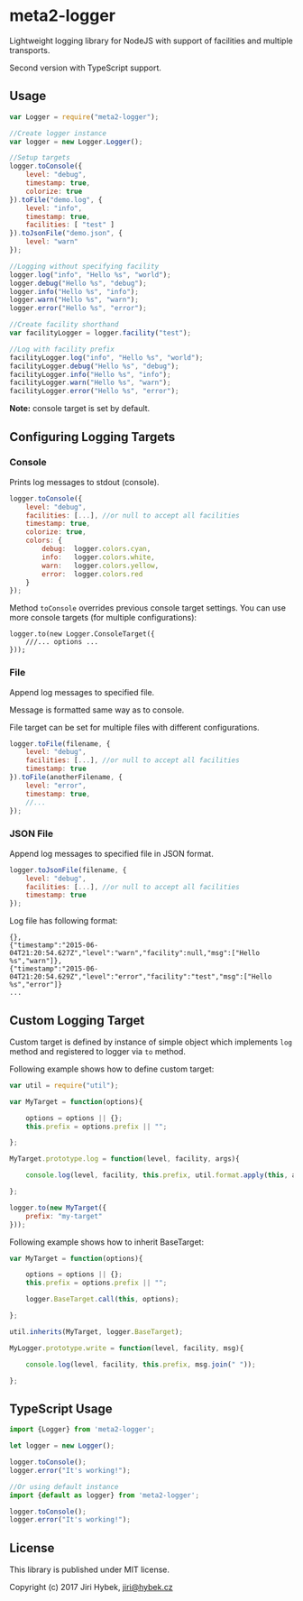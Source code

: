 # meta2-logger
Lightweight logging library for NodeJS with support of facilities and multiple transports.

Second version with TypeScript support.

## Usage
```javascript
var Logger = require("meta2-logger");

//Create logger instance
var logger = new Logger.Logger();

//Setup targets
logger.toConsole({
	level: "debug",
	timestamp: true,
	colorize: true
}).toFile("demo.log", {
	level: "info",
	timestamp: true,
	facilities: [ "test" ]
}).toJsonFile("demo.json", {
	level: "warn"
});

//Logging without specifying facility
logger.log("info", "Hello %s", "world");
logger.debug("Hello %s", "debug");
logger.info("Hello %s", "info");
logger.warn("Hello %s", "warn");
logger.error("Hello %s", "error");

//Create facility shorthand
var facilityLogger = logger.facility("test");

//Log with facility prefix
facilityLogger.log("info", "Hello %s", "world");
facilityLogger.debug("Hello %s", "debug");
facilityLogger.info("Hello %s", "info");
facilityLogger.warn("Hello %s", "warn");
facilityLogger.error("Hello %s", "error");
```

**Note:** console target is set by default.

## Configuring Logging Targets
### Console
Prints log messages to stdout (console).

```javascript
logger.toConsole({
	level: "debug",
	facilities: [...], //or null to accept all facilities
	timestamp: true,
	colorize: true,
	colors: {
		debug: 	logger.colors.cyan,
		info: 	logger.colors.white,
		warn: 	logger.colors.yellow,
		error: 	logger.colors.red
	}
});
```

Method `toConsole` overrides previous console target settings. You can use more console targets (for multiple configurations):

```
logger.to(new Logger.ConsoleTarget({
	///... options ...
}));
```

### File
Append log messages to specified file.

Message is formatted same way as to console.

File target can be set for multiple files with different configurations.

```javascript
logger.toFile(filename, {
	level: "debug",
	facilities: [...], //or null to accept all facilities
	timestamp: true
}).toFile(anotherFilename, {
	level: "error",
	timestamp: true,
	//...
});
```

### JSON File
Append log messages to specified file in JSON format.

```javascript
logger.toJsonFile(filename, {
	level: "debug",
	facilities: [...], //or null to accept all facilities
	timestamp: true
});
```

Log file has following format:

```
{},
{"timestamp":"2015-06-04T21:20:54.627Z","level":"warn","facility":null,"msg":["Hello %s","warn"]},
{"timestamp":"2015-06-04T21:20:54.629Z","level":"error","facility":"test","msg":["Hello %s","error"]}
...
```

## Custom Logging Target
Custom target is defined by instance of simple object which implements `log` method and registered to logger via `to` method.

Following example shows how to define custom target:

```javascript
var util = require("util");

var MyTarget = function(options){

	options = options || {};
	this.prefix = options.prefix || "";

};

MyTarget.prototype.log = function(level, facility, args){

	console.log(level, facility, this.prefix, util.format.apply(this, args));

};

logger.to(new MyTarget({
	prefix: "my-target"
}));
```

Following example shows how to inherit BaseTarget:

```javascript
var MyTarget = function(options){

	options = options || {};
	this.prefix = options.prefix || "";

	logger.BaseTarget.call(this, options);

};

util.inherits(MyTarget, logger.BaseTarget);

MyLogger.prototype.write = function(level, facility, msg){

	console.log(level, facility, this.prefix, msg.join(" "));

};
```

## TypeScript Usage

```typescript
import {Logger} from 'meta2-logger';

let logger = new Logger();

logger.toConsole();
logger.error("It's working!");

//Or using default instance
import {default as logger} from 'meta2-logger';

logger.toConsole();
logger.error("It's working!");
```

## License
This library is published under MIT license.

Copyright (c) 2017 Jiri Hybek, jiri@hybek.cz